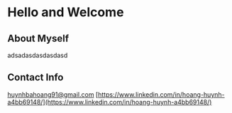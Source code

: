 # Hello and Welcome
## About Myself
adsadasdasdasdasd
## Contact Info
[huynhbahoang91@gmail.com](huynhbahoang91@gmail.com)
[https://www.linkedin.com/in/hoang-huynh-a4bb69148/](https://www.linkedin.com/in/hoang-huynh-a4bb69148/)

